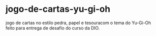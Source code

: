 # jogo-de-cartas-yu-gi-oh

jogo de cartas no estilo pedra, papel e tesouracom o tema do Yu-Gi-Oh feito para entrega de desafio do curso da DIO.
